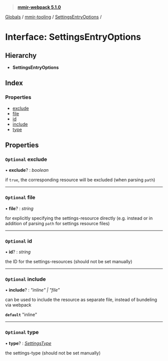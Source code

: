> **[mmir-webpack 5.1.0](../README.md)**

[Globals](../README.md) / [mmir-tooling](../modules/mmir_tooling.md) / [SettingsEntryOptions](mmir_tooling.settingsentryoptions.md) /

# Interface: SettingsEntryOptions

## Hierarchy

* **SettingsEntryOptions**

## Index

### Properties

* [exclude](mmir_tooling.settingsentryoptions.md#optional-exclude)
* [file](mmir_tooling.settingsentryoptions.md#optional-file)
* [id](mmir_tooling.settingsentryoptions.md#optional-id)
* [include](mmir_tooling.settingsentryoptions.md#optional-include)
* [type](mmir_tooling.settingsentryoptions.md#optional-type)

## Properties

### `Optional` exclude

• **exclude**? : *boolean*

if `true`, the corresponding resource will be excluded (when parsing `path`)

___

### `Optional` file

• **file**? : *string*

for explicitly specifying the settings-resource directly (e.g. instead or in addition of parsing `path` for settings resource files)

___

### `Optional` id

• **id**? : *string*

the ID for the settings-resources (should not be set manually)

___

### `Optional` include

• **include**? : *"inline" | "file"*

can be used to include the resource as separate file, instead of bundeling via webpack

**`default`** "inline"

___

### `Optional` type

• **type**? : *[SettingsType](../modules/mmir_tooling.md#settingstype)*

the settings-type (should not be set manually)